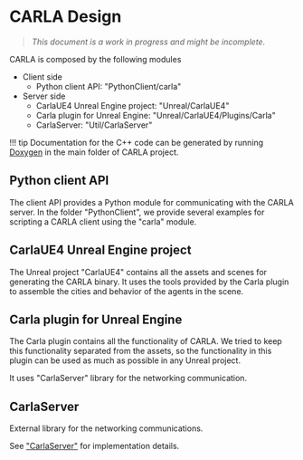 CARLA Design
============

> _This document is a work in progress and might be incomplete._

CARLA is composed by the following modules

  * Client side
    - Python client API: "PythonClient/carla"
  * Server side
    - CarlaUE4 Unreal Engine project: "Unreal/CarlaUE4"
    - Carla plugin for Unreal Engine: "Unreal/CarlaUE4/Plugins/Carla"
    - CarlaServer: "Util/CarlaServer"

!!! tip
    Documentation for the C++ code can be generated by running
    [Doxygen](http://www.doxygen.org) in the main folder of CARLA project.

Python client API
-----------------

The client API provides a Python module for communicating with the CARLA server.
In the folder "PythonClient", we provide several examples for scripting a CARLA
client using the "carla" module.

CarlaUE4 Unreal Engine project
------------------------------

The Unreal project "CarlaUE4" contains all the assets and scenes for generating
the CARLA binary. It uses the tools provided by the Carla plugin to assemble the
cities and behavior of the agents in the scene.

Carla plugin for Unreal Engine
------------------------------

The Carla plugin contains all the functionality of CARLA. We tried to keep this
functionality separated from the assets, so the functionality in this plugin can
be used as much as possible in any Unreal project.

It uses "CarlaServer" library for the networking communication.

CarlaServer
-----------

External library for the networking communications.

See ["CarlaServer"](carla_server.md) for implementation details.
